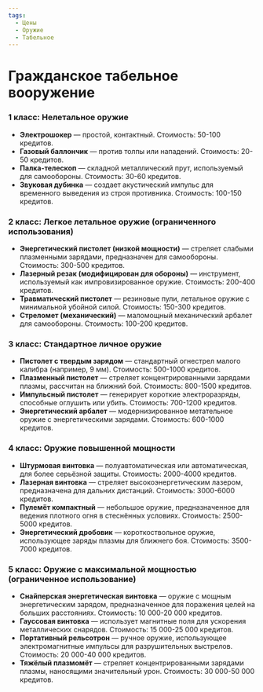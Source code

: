 ```yaml
---
tags:
  - Цены
  - Оружие
  - Табельное
---
```



# Гражданское табельное вооружение
### **1 класс: Нелетальное оружие**

- **Электрошокер** — простой, контактный. Стоимость: 50-100 кредитов.
- **Газовый баллончик** — против толпы или нападений. Стоимость: 20-50 кредитов.
- **Палка-телескоп** — складной металлический прут, используемый для самообороны. Стоимость: 30-60 кредитов.
- **Звуковая дубинка** — создает акустический импульс для временного выведения из строя противника. Стоимость: 100-150 кредитов.

### **2 класс: Легкое летальное оружие (ограниченного использования)**

- **Энергетический пистолет (низкой мощности)** — стреляет слабыми плазменными зарядами, предназначен для самообороны. Стоимость: 300-500 кредитов.
- **Лазерный резак (модифицирован для обороны)** — инструмент, используемый как импровизированное оружие. Стоимость: 200-400 кредитов.
- **Травматический пистолет** — резиновые пули, летальное оружие с минимальной убойной силой. Стоимость: 150-300 кредитов.
- **Стреломет (механический)** — маломощный механический арбалет для самообороны. Стоимость: 100-200 кредитов.

### **3 класс: Стандартное личное оружие**

- **Пистолет с твердым зарядом** — стандартный огнестрел малого калибра (например, 9 мм). Стоимость: 500-1000 кредитов.
- **Плазменный пистолет** — стреляет концентрированными зарядами плазмы, рассчитан на ближний бой. Стоимость: 800-1500 кредитов.
- **Импульсный пистолет** — генерирует короткие электроразряды, способные оглушить или убить. Стоимость: 700-1200 кредитов.
- **Энергетический арбалет** — модернизированное метательное оружие с энергетическими зарядами. Стоимость: 600-1000 кредитов.

### **4 класс: Оружие повышенной мощности**

- **Штурмовая винтовка** — полуавтоматическая или автоматическая, для более серьёзной защиты. Стоимость: 2000-4000 кредитов.
- **Лазерная винтовка** — стреляет высокоэнергетическим лазером, предназначена для дальних дистанций. Стоимость: 3000-6000 кредитов.
- **Пулемёт компактный** — небольшое оружие, предназначенное для ведения плотного огня в стеснённых условиях. Стоимость: 2500-5000 кредитов.
- **Энергетический дробовик** — короткоствольное оружие, использующее заряды плазмы для ближнего боя. Стоимость: 3500-7000 кредитов.

### **5 класс: Оружие с максимальной мощностью (ограниченное использование)**

- **Снайперская энергетическая винтовка** — оружие с мощным энергетическим зарядом, предназначенное для поражения целей на больших расстояниях. Стоимость: 10 000-20 000 кредитов.
- **Гауссовая винтовка** — использует магнитные поля для ускорения металлических снарядов. Стоимость: 15 000-25 000 кредитов.
- **Портативный рельсотрон** — ручное оружие, использующее электромагнитные импульсы для разрушительных выстрелов. Стоимость: 20 000-40 000 кредитов.
- **Тяжёлый плазмомёт** — стреляет концентрированными зарядами плазмы, наносящими значительный урон. Стоимость: 30 000-50 000 кредитов.